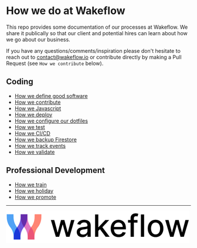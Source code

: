 # How we do at Wakeflow

This repo provides some documentation of our processes at Wakeflow. We share it publically so that our client and potential hires can learn about how we go about our business.

If you have any questions/comments/inspiration please don't hesitate to reach out to contact@wakeflow.io or contribute directly by making a Pull Request (see `How we contribute` below).

## Coding
* [How we define good software](good_software.md)
* [How we contribute](contributing.md)
* [How we Javascript](javascript.md)
* [How we deploy](deploying.md)
* [How we configure our dotfiles](dotfiles.md)
* [How we test](testing.md)
* [How we CI/CD](cicd.md)
* [How we backup Firestore](firestore_backups.md)
* [How we track events](event_tracking.md)
* [How we validate](validation.md)

## Professional Development
* [How we train](trainingMaterials.md)
* [How we holiday](holidays.md)
* [How we promote](progression.md)

---
![Wakeflow](images/wakeflowlogo.png)